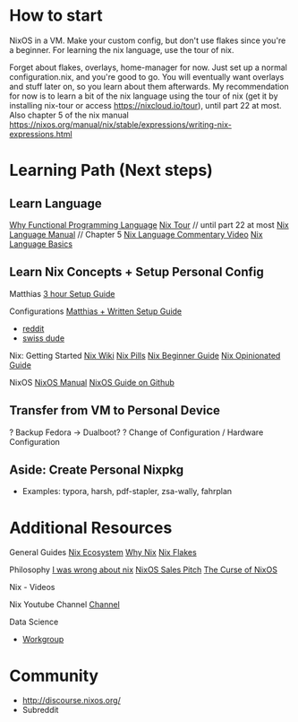 # How to start
NixOS in a VM. Make your custom config, 
	but don't use flakes since you're a beginner. 
	For learning the nix language, use the tour of nix.

Forget about flakes, overlays, home-manager for now. 
	Just set up a normal configuration.nix, and you're good to go. 
	You will eventually want overlays and stuff later on, so you learn about them afterwards. 
	My recommendation for now is to learn a bit of the nix language using the tour of nix 
	(get it by installing nix-tour or access https://nixcloud.io/tour), 
	until part 22 at most. Also chapter 5 of the nix manual https://nixos.org/manual/nix/stable/expressions/writing-nix-expressions.html

# Learning Path (Next steps)
## Learn Language
[Why Functional Programming Language](https://blog.stimsina.com/post/functional-programming-is-the-future)
[Nix Tour](https://nixcloud.io/tour/?id=1) // until part 22 at most
[Nix Language Manual](https://nixos.org/manual/nix/stable/language/index.html#nix-language) // Chapter 5
[Nix Language Commentary Video](https://yewtu.be/watch?v=cyPdh6gu2sw)
[Nix Language Basics](https://nixos.org/guides/nix-language.html)

## Learn Nix Concepts + Setup Personal Config
Matthias
[3 hour Setup Guide](https://yewtu.be/watch?v=AGVXJ-TIv3Y)

Configurations
[Matthias + Written Setup Guide](https://github.com/MatthiasBenaets/nixos-config)
+ [reddit](https://github.com/rofrol/nixos-config)
+ [swiss dude](https://github.com/infinisil/system)

Nix: Getting Started 
[Nix Wiki](https://nixos.wiki/wiki/Main_Page)
[Nix Pills](https://nixos.org/guides/nix-pills/)
[Nix Beginner Guide](https://tonyfinn.com/blog/nix-from-first-principles-flake-edition/)
[Nix Opinionated Guide](https://nix.dev/)

NixOS
[NixOS Manual](https://nixos.org/manual/nixos/stable/)
[NixOS Guide on Github](https://github.com/mikeroyal/NixOS-Guide#getting-started)

## Transfer from VM to Personal Device
? Backup Fedora -> Dualboot?
? Change of Configuration / Hardware Configuration

## Aside: Create Personal Nixpkg
- Examples: typora, harsh, pdf-stapler, zsa-wally, fahrplan

# Additional Resources
General Guides
[Nix Ecosystem](https://nixos.wiki/wiki/Nix_Ecosystem)
[Why Nix](https://revelry.co/insights/development/nix-time/)
[Nix Flakes](https://xeiaso.net/blog/nix-flakes-1-2022-02-21)

Philosophy
[I was wrong about nix](https://xeiaso.net/blog/i-was-wrong-about-nix-2020-02-10)
[NixOS Sales Pitch](https://yewtu.be/watch?v=2L2qHfNnXB4)
[The Curse of NixOS](https://blog.wesleyac.com/posts/the-curse-of-nixos)

Nix - Videos

Nix Youtube Channel [Channel](https://yewtu.be/channel/UC3vIimi9q4AT8EgxYp_dWIw)

Data Science
- [Workgroup](https://nixos.wiki/wiki/Workgroup:DataScience)

# Community
- http://discourse.nixos.org/
- Subreddit
